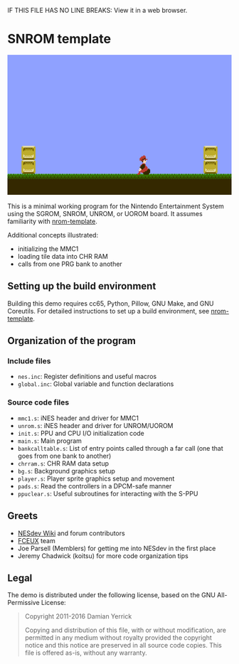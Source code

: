 IF THIS FILE HAS NO LINE BREAKS:  View it in a web browser. 

SNROM template
==============

![Screenshot: a figure in a red vest and newsboy cap scooting on his hands and bottom on a ground of grass and dirt between two yellow crates](docs/screenshot.png)

This is a minimal working program for the Nintendo Entertainment
System using the SGROM, SNROM, UNROM, or UOROM board.  It assumes
familiarity with [nrom-template].

Additional concepts illustrated:

* initializing the MMC1
* loading tile data into CHR RAM
* calls from one PRG bank to another

[nrom-template]: https://github.com/pinobatch/nrom-template

Setting up the build environment
--------------------------------
Building this demo requires cc65, Python, Pillow, GNU Make, and GNU
Coreutils.  For detailed instructions to set up a build environment,
see [nrom-template].

Organization of the program
---------------------------

### Include files

* `nes.inc`: Register definitions and useful macros
* `global.inc`: Global variable and function declarations

### Source code files

* `mmc1.s`: iNES header and driver for MMC1
* `unrom.s`: iNES header and driver for UNROM/UOROM
* `init.s`: PPU and CPU I/O initialization code
* `main.s`: Main program
* `bankcalltable.s`: List of entry points called through a far call
  (one that goes from one bank to another)
* `chrram.s`: CHR RAM data setup
* `bg.s`: Background graphics setup
* `player.s`: Player sprite graphics setup and movement
* `pads.s`: Read the controllers in a DPCM-safe manner
* `ppuclear.s`: Useful subroutines for interacting with the S-PPU

Greets
------

* [NESdev Wiki] and forum contributors
* [FCEUX] team
* Joe Parsell (Memblers) for getting me into NESdev in the first place
* Jeremy Chadwick (koitsu) for more code organization tips

[NESdev Wiki]: http://wiki.nesdev.com/
[FCEUX]: http://fceux.com/

Legal
-----
The demo is distributed under the following license, based on the
GNU All-Permissive License:

> Copyright 2011-2016 Damian Yerrick
> 
> Copying and distribution of this file, with or without
> modification, are permitted in any medium without royalty provided
> the copyright notice and this notice are preserved in all source
> code copies.  This file is offered as-is, without any warranty.
